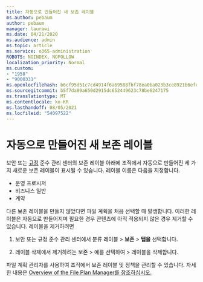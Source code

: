```yaml
---
title: 자동으로 만들어진 새 보존 레이블
ms.author: pebaum
author: pebaum
manager: laurawi
ms.date: 04/21/2020
ms.audience: admin
ms.topic: article
ms.service: o365-administration
ROBOTS: NOINDEX, NOFOLLOW
localization_priority: Normal
ms.custom:
- "1958"
- "9000331"
ms.openlocfilehash: b6cf95d51c7cd4914f6a69588fbf78ea0ba023b3ce8921b6efef6d97ab8bf66c
ms.sourcegitcommit: b5f7da89a650d2915dc652449623c78be6247175
ms.translationtype: MT
ms.contentlocale: ko-KR
ms.lasthandoff: 08/05/2021
ms.locfileid: "54097522"
---
```

# <a name="new-retention-labels-created-automatically"></a>자동으로 만들어진 새 보존 레이블

보안 또는 [규정](https://docs.microsoft.com/microsoft-365/compliance/file-plan-manager) 준수 관리 센터의 보존  레이블 아래에 조직에서 자동으로 만들어진 세 가지 새로운 보존 레이블이 표시될 수 있습니다. 레이블 이름은 다음을 지정합니다.

- 운영 프로시저
- 비즈니스 일반
- 계약

다른 보존 레이블을 만들지 않았다면 파일 계획을 처음 선택할 때 발생합니다.  이러한 레이블은 자동으로 만들어지며 필요한 경우 콘텐츠에 아직 적용되지 않은 경우 제거할 수 있습니다. 레이블을 제거하려면

1. 보안 또는 규정 준수 관리 센터에서 분류 레이블  >  **보존**  >  **탭을** 선택합니다.

1. 레이블 삭제에서 제거하려는 보존 > 예를 선택하여  >   레이블을 삭제합니다.

파일 계획 관리자를 사용하여 조직에서 보존 레이블 및 정책을 관리할 수 있습니다. 자세한 내용은 [Overview of the File Plan Manager를 참조하십시오.](https://docs.microsoft.com/microsoft-365/compliance/file-plan-manager)